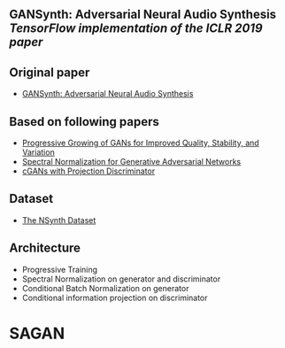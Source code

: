 ## GANSynth: Adversarial Neural Audio Synthesis<br><i>TensorFlow implementation of the ICLR 2019 paper</i>

## Original paper 
* [GANSynth: Adversarial Neural Audio Synthesis](https://openreview.net/pdf?id=H1xQVn09FX)

## Based on following papers
* [Progressive Growing of GANs for Improved Quality, Stability, and Variation](https://arxiv.org/pdf/1710.10196.pdf)
* [Spectral Normalization for Generative Adversarial Networks](https://arxiv.org/pdf/1802.05957.pdf)
* [cGANs with Projection Discriminator](https://arxiv.org/pdf/1802.05637.pdf)

## Dataset
* [The NSynth Dataset](https://magenta.tensorflow.org/datasets/nsynth)

## Architecture
* Progressive Training
* Spectral Normalization on generator and discriminator
* Conditional Batch Normalization on generator
* Conditional information projection on discriminator
# SAGAN
